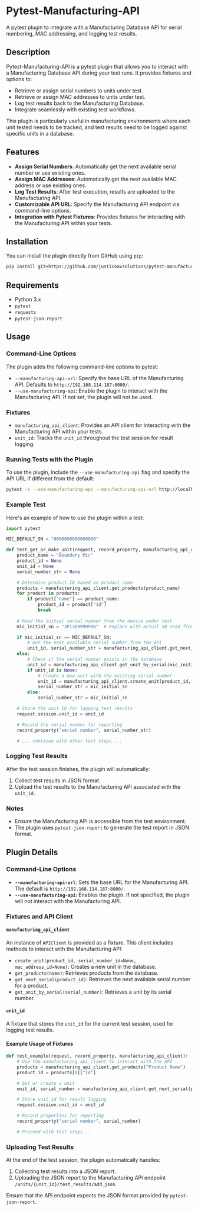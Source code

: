 # Pytest-Manufacturing-API

A pytest plugin to integrate with a Manufacturing Database API for serial numbering, MAC addressing, and logging test results.

## Description

Pytest-Manufacturing-API is a pytest plugin that allows you to interact with a Manufacturing Database API during your test runs. It provides fixtures and options to:

- Retrieve or assign serial numbers to units under test.
- Retrieve or assign MAC addresses to units under test.
- Log test results back to the Manufacturing Database.
- Integrate seamlessly with existing test workflows.

This plugin is particularly useful in manufacturing environments where each unit tested needs to be tracked, and test results need to be logged against specific units in a database.

## Features

- **Assign Serial Numbers**: Automatically get the next available serial number or use existing ones.
- **Assign MAC Addresses**: Automatically get the next available MAC address or use existing ones.
- **Log Test Results**: After test execution, results are uploaded to the Manufacturing API.
- **Customizable API URL**: Specify the Manufacturing API endpoint via command-line options.
- **Integration with Pytest Fixtures**: Provides fixtures for interacting with the Manufacturing API within your tests.

## Installation

You can install the plugin directly from GitHub using `pip`:

```bash
pip install git+https://github.com/justiceavsolutions/pytest-manufacturing-api.git
```

## Requirements

- Python 3.x
- `pytest`
- `requests`
- `pytest-json-report`

## Usage

### Command-Line Options

The plugin adds the following command-line options to pytest:

- `--manufacturing-api-url`: Specify the base URL of the Manufacturing API. Defaults to `http://192.168.114.187:8000/`.
- `--use-manufacturing-api`: Enable the plugin to interact with the Manufacturing API. If not set, the plugin will not be used.

### Fixtures

- `manufacturing_api_client`: Provides an API client for interacting with the Manufacturing API within your tests.
- `unit_id`: Tracks the `unit_id` throughout the test session for result logging.

### Running Tests with the Plugin

To use the plugin, include the `--use-manufacturing-api` flag and specify the API URL if different from the default:

```bash
pytest -s --use-manufacturing-api --manufacturing-api-url http://localhost:8000/
```

### Example Test

Here's an example of how to use the plugin within a test:

```python
import pytest

MIC_DEFAULT_SN = "0000000000000000"

def test_get_or_make_unit(request, record_property, manufacturing_api_client):
    product_name = "Boundary Mic"
    product_id = None
    unit_id = None
    serial_number_str = None

    # Determine product ID based on product name
    products = manufacturing_api_client.get_products(product_name)
    for product in products:
        if product["name"] == product_name:
            product_id = product["id"]
            break
    
    # Read the initial serial number from the device under test
    mic_initial_sn = "JP1369999998"  # Replace with actual SN read from device

    if mic_initial_sn == MIC_DEFAULT_SN:
        # Get the next available serial number from the API
        unit_id, serial_number_str = manufacturing_api_client.get_next_serial(product_id)
    else:
        # Check if the serial number exists in the database
        unit_id = manufacturing_api_client.get_unit_by_serial(mic_initial_sn)
        if unit_id is None:
            # Create a new unit with the existing serial number
            unit_id = manufacturing_api_client.create_unit(product_id, mic_initial_sn)
            serial_number_str = mic_initial_sn
        else:
            serial_number_str = mic_initial_sn

    # Store the unit ID for logging test results
    request.session.unit_id = unit_id

    # Record the serial number for reporting
    record_property("serial number", serial_number_str)

    # ... continue with other test steps ...
```

### Logging Test Results

After the test session finishes, the plugin will automatically:

1. Collect test results in JSON format.
2. Upload the test results to the Manufacturing API associated with the `unit_id`.

### Notes

- Ensure the Manufacturing API is accessible from the test environment.
- The plugin uses `pytest-json-report` to generate the test report in JSON format.

## Plugin Details

### Command-Line Options

- **`--manufacturing-api-url`**: Sets the base URL for the Manufacturing API. The default is `http://192.168.114.187:8000/`.
- **`--use-manufacturing-api`**: Enables the plugin. If not specified, the plugin will not interact with the Manufacturing API.

### Fixtures and API Client

#### `manufacturing_api_client`

An instance of `APIClient` is provided as a fixture. This client includes methods to interact with the Manufacturing API:

- `create_unit(product_id, serial_number_id=None, mac_address_id=None)`: Creates a new unit in the database.
- `get_products(name)`: Retrieves products from the database.
- `get_next_serial(product_id)`: Retrieves the next available serial number for a product.
- `get_unit_by_serial(serial_number)`: Retrieves a unit by its serial number.

#### `unit_id`

A fixture that stores the `unit_id` for the current test session, used for logging test results.

#### Example Usage of Fixtures

```python
def test_example(request, record_property, manufacturing_api_client):
    # Use the manufacturing_api_client to interact with the API
    products = manufacturing_api_client.get_products("Product Name")
    product_id = products[0]["id"]

    # Get or create a unit
    unit_id, serial_number = manufacturing_api_client.get_next_serial(product_id)

    # Store unit_id for result logging
    request.session.unit_id = unit_id

    # Record properties for reporting
    record_property("serial number", serial_number)

    # Proceed with test steps...
```

### Uploading Test Results

At the end of the test session, the plugin automatically handles:

1. Collecting test results into a JSON report.
2. Uploading the JSON report to the Manufacturing API endpoint `/units/{unit_id}/test_results/add_json`.

Ensure that the API endpoint expects the JSON format provided by `pytest-json-report`.
